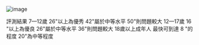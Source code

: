 ![image](https://github.com/user-attachments/assets/95670bb3-a1ce-421e-a6b3-74692e9c801c)


評測結果
7—12歲 26"以上為優秀
42"屬於中等水平
50"則問題較大
12—17歲 16 "以上為優良
26"屬於中等水平
36"則問題較大
18歲以上成年人 最快可到達 8 "的程度
20"為中等程度
